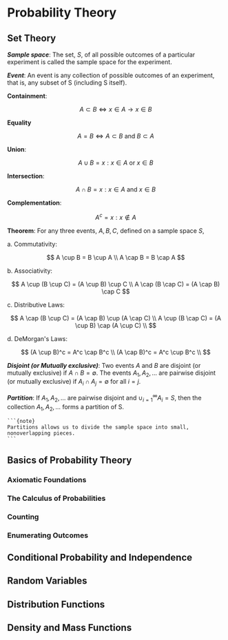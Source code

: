 # Probability Theory

## Set Theory

***Sample space***: The set, $S$, of all possible outcomes of a particular experiment is called the sample space for the experiment.

***Event***: An event is any collection of possible outcomes of an experiment, that is, any subset of S (including S itself).

**Containment**:

$$
    A \subset B \Leftrightarrow x \in A \rightarrow x \in B
$$

**Equality**

$$
    A = B \Leftrightarrow A \subset B~\text{and}~B \subset A
$$

**Union**:

$$
A \cup B = {x: x \in A~\text{or}~x \in B}
$$

**Intersection**:

$$
    A \cap B = {x: x \in A~\text{and} ~x \in B}
$$

**Complementation**: 

$$
    A^c = {x: x \notin A}
$$

**Theorem**: For any three events, $A, B, C$, defined on a sample space $S$,

a. Commutativity:

$$
    A \cup B = B \cup A \\
    A \cap B = B \cap A
$$

b. Associativity:

$$
    A \cup (B \cup C) = (A \cup B) \cup C \\
    A \cap (B \cap C) = (A \cap B) \cap C
$$

c. Distributive Laws:

$$
    A \cap (B \cup C) = (A \cap B) \cup (A \cap C) \\
    A \cup (B \cap C) = (A \cup B) \cap (A \cup C) \\
$$

d. DeMorgan's Laws: 

$$
    (A \cup B)^c =  A^c \cap B^c \\
    (A \cap B)^c =  A^c \cup B^c \\
$$

***Disjoint (or Mutually exclusive)***: Two events $A$ and $B$ are disjoint (or mutually exclusive) if $A \cap B = \emptyset$. The events $A_1, A_2, \dots$ are pairwise disjoint (or mutually exclusive) if $A_i \cap A_j = \emptyset$ for all $i = j$.

***Partition***: If $A_1, A_2, \dots$ are pairwise disjoint and $\cup_{i=1}^\infty A_i = S$, then the
collection $A_1, A_2, \dots$ forms a partition of S.

````{margin}
```{note}
Partitions allows us to divide the sample space into small, nonoverlapping pieces.
```
````


## Basics of Probability Theory

### Axiomatic Foundations

### The Calculus of Probabilities

### Counting

### Enumerating Outcomes

## Conditional Probability and Independence

## Random Variables

## Distribution Functions

## Density and Mass Functions